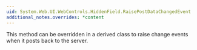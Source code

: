 ```yaml
---
uid: System.Web.UI.WebControls.HiddenField.RaisePostDataChangedEvent
additional_notes.overrides: *content
---
```


<p>This method can be overridden in a derived class to raise change events when it posts back to the server.</p>


